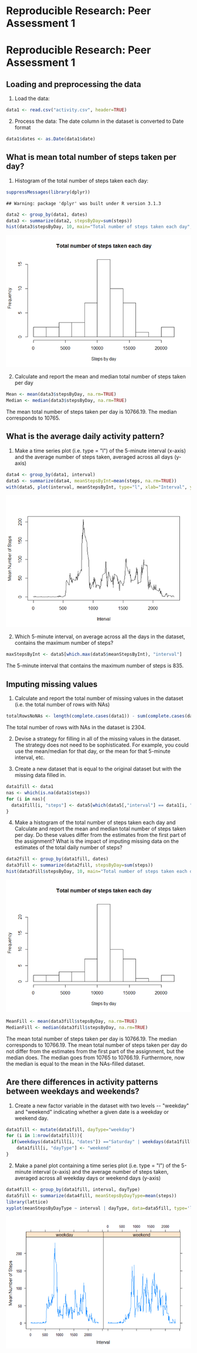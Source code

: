 # Reproducible Research: Peer Assessment 1
  
Reproducible Research: Peer Assessment 1
======

## Loading and preprocessing the data

1. Load the data:


```r
data1 <- read.csv("activity.csv", header=TRUE)
```

2. Process the data: The date column in the dataset is converted to Date format


```r
data1$dates <- as.Date(data1$date)
```

## What is mean total number of steps taken per day?

1. Histogram of the total number of steps taken each day:


```r
suppressMessages(library(dplyr))
```

```
## Warning: package 'dplyr' was built under R version 3.1.3
```

```r
data2 <- group_by(data1, dates)
data3 <- summarize(data2, stepsByDay=sum(steps))
hist(data3$stepsByDay, 10, main="Total number of steps taken each day", xlab="Steps by day")
```

![](PA1_template_files/figure-html/unnamed-chunk-3-1.png) 

2. Calculate and report the mean and median total number of steps taken per day


```r
Mean <- mean(data3$stepsByDay, na.rm=TRUE)
Median <- median(data3$stepsByDay, na.rm=TRUE)
```

The mean total number of steps taken per day is 10766.19. The median corresponds to 10765.
  
## What is the average daily activity pattern?

1. Make a time series plot (i.e. type = "l") of the 5-minute interval (x-axis) and the average number of steps taken, averaged across all days (y-axis)


```r
data4 <- group_by(data1, interval)
data5 <- summarize(data4, meanStepsByInt=mean(steps, na.rm=TRUE))
with(data5, plot(interval, meanStepsByInt, type="l", xlab="Interval", ylab="Mean Number of Steps"))
```

![](PA1_template_files/figure-html/unnamed-chunk-4-1.png) 

2. Which 5-minute interval, on average across all the days in the dataset, contains the maximum number of steps?


```r
maxStepsByInt <- data5[which.max(data5$meanStepsByInt), "interval"]
```

The 5-minute interval that contains the maximum number of steps is 835.
  
## Imputing missing values

1. Calculate and report the total number of missing values in the dataset (i.e. the total number of rows with NAs)


```r
totalRowsNoNAs <- length(complete.cases(data1)) - sum(complete.cases(data1))
```

The total number of rows with NAs in the dataset is 2304.

2. Devise a strategy for filling in all of the missing values in the dataset. The strategy does not need to be sophisticated. For example, you could use the mean/median for that day, or the mean for that 5-minute interval, etc.

3. Create a new dataset that is equal to the original dataset but with the missing data filled in.


```r
data1fill <- data1
nas <- which(is.na(data1$steps))
for (i in nas){ 
  data1fill[i, "steps"] <- data5[which(data5[,"interval"] == data1[i, "interval"]), "meanStepsByInt"] 
}
```


4. Make a histogram of the total number of steps taken each day and Calculate and report the mean and median total number of steps taken per day. Do these values differ from the estimates from the first part of the assignment? What is the impact of imputing missing data on the estimates of the total daily number of steps?


```r
data2fill <- group_by(data1fill, dates)
data3fill <- summarize(data2fill, stepsByDay=sum(steps))
hist(data3fill$stepsByDay, 10, main="Total number of steps taken each day", xlab="Steps by day")
```

![](PA1_template_files/figure-html/unnamed-chunk-7-1.png) 

```r
MeanFill <- mean(data3fill$stepsByDay, na.rm=TRUE)
MedianFill <- median(data3fill$stepsByDay, na.rm=TRUE)
```

The mean total number of steps taken per day is 10766.19. The median corresponds to 10766.19. The mean total number of steps taken per day do not differ from the estimates from the first part of the assignment, but the median does. The median goes from 10765 to 10766.19. Furthermore, now the median is equal to the mean in the NAs-filled dataset.

## Are there differences in activity patterns between weekdays and weekends?

1. Create a new factor variable in the dataset with two levels -- "weekday" and "weekend" indicating whether a given date is a weekday or weekend day.


```r
data1fill <- mutate(data1fill, dayType="weekday")
for (i in 1:nrow(data1fill)){
  if(weekdays(data1fill[i, "dates"]) =="Saturday" | weekdays(data1fill[i, "dates"])=="Sunday") 
    data1fill[i, "dayType"] <- "weekend"
}
```

2. Make a panel plot containing a time series plot (i.e. type = "l") of the 5-minute interval (x-axis) and the average number of steps taken, averaged across all weekday days or weekend days (y-axis)


```r
data4fill <- group_by(data1fill, interval, dayType)
data5fill <- summarize(data4fill, meanStepsByDayType=mean(steps))
library(lattice)
xyplot(meanStepsByDayType ~ interval | dayType, data=data5fill, type='l', xlab="Interval", ylab="Mean Number of Steps")
```

![](PA1_template_files/figure-html/panelplot-1.png) 


